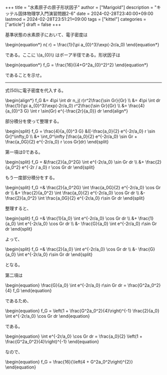 +++
title = "水素原子の原子形状因子"
author = ["Marigold"]
description = "キッテル固体物理学入門演習問題2-6"
date = 2024-02-28T23:40:00+09:00
lastmod = 2024-02-28T23:51:21+09:00
tags = ["kittel"]
categories = ["article"]
draft = false
+++

基準状態の水素原子において、電子密度は

<!--more-->

\begin{equation\*}
n( r) = \frac{1}{\pi a\_{0}^3}\exp(-2r/a\_0)
\end{equation\*}

である。ここに \\(a\_{0}\\) はボーア半径である。形状因子は

\begin{equation\*}
f\_G = \frac{16}{(4+G^2a\_{0}^2)^2}
\end{equation\*}

であることを示せ。

---

式(50)に電子密度を代入する。

\begin{align\*}
f\_G &= 4\pi \int dr n\_j( r)r^2\frac{\sin Gr}{Gr} \\\\
&= 4\pi \int dr \frac{1}{\pi a\_{0}^3}\exp(-2r/a\_0) r^2\frac{\sin Gr}{Gr} \\\\
&= \frac{4}{a\_{0}^3 G} \int r \sin(Gr) e^{-\frac{2r}{a\_0}} dr
\end{align\*}

部分積分を使って整理する。

\begin{split}
f\_G = \frac{4}{a\_{0}^3 G} &([-\frac{a\_0}{2} e^{-2r/a\_0} r \sin Gr]^\infty\_0  \\\\
&+ \int\_0^\infty [\frac{a\_0}{2} e^{-2r/a\_0} \sin Gr + \frac{a\_0G}{2} e^{-2r/a\_0} r \cos Gr]dr)
\end{split}

第一項は0である。

\begin{split}
f\_G = &\frac{2}{a\_0^2G} \int e^{-2r/a\_0} \sin Gr dr \\\\
&+ \frac{2}{a\_0^2} e^{-2r / a\_0} r \cos Gr dr
\end{split}

もう一度部分積分をする。

\begin{split}
f\_G =& \frac{2}{a\_0^2G} \int \frac{a\_0G}{2} e^{-2r/a\_0} \cos Gr dr \\\\
&+ \frac{2}{a\_0^2} \int \frac{a\_0}{2} e^{-2r/a\_0} \cos Gr dr \\\\
&- \frac{2}{a\_0^2} \int \frac{a\_0G}{2} e^{-2r/a\_0} r\sin Gr dr
\end{split}

整理すると、

\begin{split}
f\_G =& \frac{1}{a\_0} \int  e^{-2r/a\_0} \cos Gr dr \\\\
&+ \frac{1}{a\_0} \int  e^{-2r/a\_0} \cos Gr dr \\\\
&- \frac{G}{a\_0} \int  e^{-2r/a\_0} r\sin Gr dr
\end{split}

よって、

\begin{split}
f\_G =& \frac{2}{a\_0} \int  e^{-2r/a\_0} \cos Gr dr \\\\
&- \frac{G}{a\_0} \int  e^{-2r/a\_0} r\sin Gr dr
\end{split}

となる。

第二項は

\begin{equation}
\frac{G}{a\_0} \int  e^{-2r/a\_0} r\sin Gr dr = \frac{G^2a\_0^2}{4} f\_G
\end{equation}

であるため、

\begin{equation}
f\_G = \left(1 + \frac{G^2a\_0^2}{4}\right)^{-1} \frac{2}{a\_0} \int  e^{-2r/a\_0} \cos Gr dr
\end{equation}

である。

\begin{equation}
\int  e^{-2r/a\_0} \cos Gr dr = \frac{a\_0}{2} \left(1 + \frac{G^2a\_0^2}{4}\right)^{-1}
\end{equation}

なので、

\begin{equation}
f\_G = \frac{16}{\left(4 + G^2a\_0^2\right)^{2}}
\end{equation}
